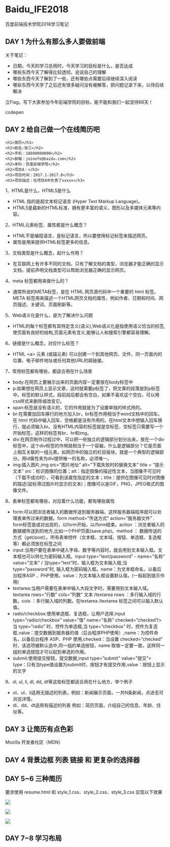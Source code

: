 # Baidu_IFE2018
百度前端技术学院2018学习笔记

## DAY 1 为什么有那么多人要做前端
关于笔记：

- 日期，今天的学习总用时，今天学习的目标是什么，是否达成
- 哪些东西今天了解得比较透彻，说说自己的理解
- 哪些东西今天了解到了一些，还有哪些点需要后续继续深入阅读
- 哪些东西今天学了之后还有很多疑问没有被解答，把问题记录下来，以待后续解决

立Flag，写下大家参加今年前端学院的目标，能不能和我们一起坚持66天！

codepen

## DAY 2 给自己做一个在线简历吧

	<h1>简历</h1>
	<h2>姓名:张三</h2>
	<h2>手机：18600000000</h2>
	<h2>邮箱：joinefe@baidu.com</h2>
	<h2>本科：百度前端学院</h2>
	<h2>项目A：</h2>
	<h3>项目时间：2017.1-2017.8</h3>
	<h3>项目描述：在项目A中负责了xxxxx</h3>

1、HTML是什么，HTML5是什么

- HTML 指的是超文本标记语言 (Hyper Text Markup Language)。
- HTML5是最新的HTML标准，拥有更丰富的语义、图形以及多媒体元素等内容。

2、HTML元素标签、属性都是什么概念？

- HTML不是编程语言，是标记语言，所以要使用标记标签来描述网页。
- 属性是用来提供HTML标签更多的信息。

3、文档类型是什么概念，起什么作用？

- 在互联网上有许多不同的文档，只有了解文档的类型，浏览器才能正确的显示文档。提前声明文档类型可以帮助浏览器正确的显示网页。

4、meta 标签都用来做什么的？

- 通常所说的META标签，是在 HTML 网页源代码中一个重要的 html 标签。META 标签用来描述一个HTML网页文档的属性，例如作者、日期和时间、网页描述、关键词、页面刷新等。

5、Web语义化是什么，是为了解决什么问题

- HTML的每个标签都有其特定含义(语义),Web语义化是指使用语义恰当的标签,使页面有良好的结构,页面元素有含义,能够让人和搜索引擎都容易理解。

6、链接是什么概念，对应什么标签？

- HTML \<a\> 元素 (或锚元素) 可以创建一个到其他网页、文件、同一页面内的位置、电子邮件地址或任何其他URL的超链接。

7、常用标签都有哪些，都适合用在什么场景

- body:在网页上要展示出来的页面内容一定要放在body标签中
- p:如果想在网页上显示文章，这时就需要p标签了，把文章的段落放到p标签中。标签的默认样式，段前段后都会有空白，如果不喜欢这个空白，可以用css样式来删除或改变它。
- span:标签是没有语义的，它的作用就是为了设置单独的样式用的。
- br:在需要加回车换行的地方加入br，br标签作用相当于word文档中的回车。在 html 代码中输入回车、空格都是没有作用的。在html文本中想输入回车换行，就必须输入br。没有HTML内容的标签就是空标签，空标签只需要写一个开始标签，这样的标签有br、hr和img。
- div:在网页制作过程过中，可以把一些独立的逻辑部分划分出来，放在一个div标签中，这个div标签的作用就相当于一个容器。什么是逻辑部分？它是页面上相互关联的一组元素。如网页中的独立的栏目版块，就是一个典型的逻辑部分。用id属性来为div提供唯一的名称，必须唯一。
- img:插入图片,img src=”图片地址” alt=”下载失败时的替换文本” title = “提示文本” src：标识图像的位置；alt：指定图像的描述性文本，当图像不可见时（下载不成功时），可看到该属性指定的文本；title：提供在图像可见时对图像的描述(鼠标滑过图片时显示的文本)；图像可以是GIF，PNG，JPEG格式的图像文件。


8、表单标签都有哪些，对应着什么功能，都有哪些属性

- form:可以把浏览者输入的数据传送到服务器端，这样服务器端程序就可以处理表单传过来的数据。form method=”传送方式” action=”服务器文件” . form标签是成对出现的，以form开始，以/form结束。action ：浏览者输入的数据被传送到的地方,比如一个PHP页面(save.php)。method ： 数据传送的方式（get/post）。所有表单控件（文本框、文本域、按钮、单选框、复选框等）都必须放在标签之间
- input:当用户要在表单中键入字母、数字等内容时，就会用到文本输入框。文本框也可以转化为密码输入框。input type=”text/password” - name=”名称” value=”文本” / 当type=”text”时，输入框为文本输入框;当type=”password”时, 输入框为密码输入框。name：为文本框命名，以备后台程序ASP 、PHP使用。value：为文本输入框设置默认值。(一般起到提示作用)
- textarea:当用户需要在表单中输入大段文字时，需要用到文本输入域。textarea rows=”行数” cols=”列数” 文本 /textarea rows ：多行输入域的行数。cols ：多行输入域的列数。在textarea /textarea 标签之间可以输入默认值。
- radio/checkbox:使用单选框、复选框，让用户选择,input type=”radio/checkbox” value=”值” name=”名称” checked=”checked”/> 当 type=”radio” 时，控件为单选框,当 type=”checkbox” 时，控件为复选框,value：提交数据到服务器的值（后台程序PHP使用）,name：为控件命名，以备后台程序 ASP、PHP 使用,checked：当设置 checked=”checked” 时，该选项被默认选中,同一组的单选按钮，name 取值一定要一致，这样同一组的单选按钮才可以起到单选的作用。
- submit:使用提交按钮，提交数据,input type=”submit” value=”提交”> type：只有当type值设置为submit时，按钮才有提交作用,value：按钮上显示的文字

9、ol, ul, li, dl, dd, dt等这些标签都适合用在什么地方，举个例子

- ol、ul、li适用无描述的列表。例如：新闻展示页面，一共N条新闻，点进去可浏览详情。
- dl、dd、dt适用有描述的列表 例如：简历页面，介绍自己的信息、年龄、住址等。


## DAY 3 让简历有点色彩

Mozilla 开发者社区（MDN）



## DAY 4 背景边框 列表 链接 和 更复杂的选择器

## DAY 5~6 三种简历

要求使用 resume.html 和 style_1.css、style_2.css、style_3.css 实现以下效果

![](resume1.png)

![](resume2.png)

![](resume3.png)

## DAY 7~8 学习布局